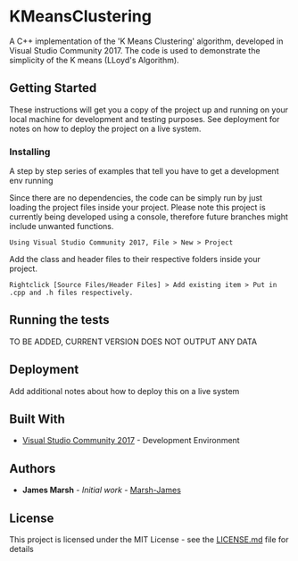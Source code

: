 
# KMeansClustering 
A C++ implementation of the 'K Means Clustering' algorithm, developed in Visual Studio Community 2017. The code is used to demonstrate the simplicity of the K means (LLoyd's Algorithm).
 
## Getting Started 
 
These instructions will get you a copy of the project up and running on your local machine for development and testing purposes. See deployment for notes on how to deploy the project on a live system. 
 
### Installing 
 
A step by step series of examples that tell you have to get a development env running 
 
Since there are no dependencies, the code can be simply run by just loading the project files inside your project. Please note this project is currently being developed using a console, therefore future branches might include unwanted functions. 
 
``` 
Using Visual Studio Community 2017, File > New > Project  
``` 
Add the class and header files to their respective folders inside your project.  
``` 
Rightclick [Source Files/Header Files] > Add existing item > Put in .cpp and .h files respectively. 
``` 
 
## Running the tests 
 
TO BE ADDED, CURRENT VERSION DOES NOT OUTPUT ANY DATA 
 
## Deployment 
 
Add additional notes about how to deploy this on a live system 
 
## Built With 
 
* [Visual Studio Community 2017](https://www.visualstudio.com/) - Development Environment 
 
## Authors 
 
* **James Marsh** - *Initial work* - [Marsh-James](https://github.com/Marsh-James) 
 
## License 
 
This project is licensed under the MIT License - see the [LICENSE.md](LICENSE.md) file for details 
 
